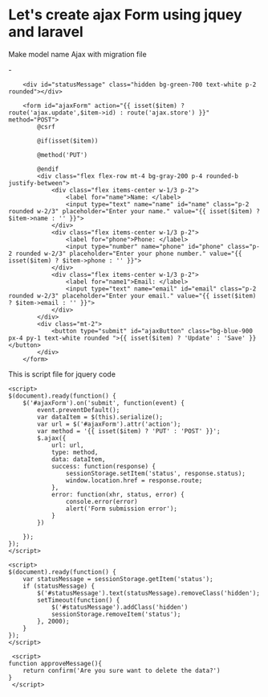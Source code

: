 <h1>Let's create ajax Form using jquey and laravel</h1>
<p>Make model name Ajax with migration file</p>
- <p style='color:"red">php artisan make:model Ajax -m</p>

<p>Inside migration file</p>

     public function up(): void
    {
        Schema::create('ajaxes', function (Blueprint $table) {
            $table->id();
            $table->string('name');
            $table->string('phone');
            $table->string('email');
            $table->timestamps();
        });
    }
<span>Then in model</span>

    class Ajax extends Model
    {
        use HasFactory;
       protected $fillable = ['name','phone','email'];
    }
<span>Then inside controller</span>


    public function index()
    {
        $items = Ajax::latest()->get();
        return view('ajax.index',compact('items'));
    }


    public function create()
    {
        return view('ajax.create');
    }

    public function store(Request $request)
    {
        $data = $request->only([
            'name',
            'phone',
            'email'
        ]);
        Ajax::create($data);
        return response()->json([
            'route' => route('ajax.index'),
            'status' => 'Form submitted successfully'
        ]);
    }


    public function show(string $id)
    {
        $item = Ajax::find($id);
        return view('ajax.show', compact('item'));
    }


    public function edit(string $id)
    {
        $item = Ajax::findOrFail($id);
        return view('ajax.create',compact('item'));
    }


    public function update(Request $request, string $id)
    {
        $data = $request->only(['name','email','phone']);
        $item = Ajax::findOrFail($id);
        $item->update($data);
        return response()->json([
            'route' => route('ajax.index'),
            'status' => 'Form updated successfully'
        ]);
    }


    public function destroy(string $id)
    {
        $item = Ajax::findOrFail($id);
        $item->delete();
        return redirect()->back();
    }

<span>The let's make ajax form</span>

        <div id="statusMessage" class="hidden bg-green-700 text-white p-2 rounded"></div>
        
        <form id="ajaxForm" action="{{ isset($item) ? route('ajax.update',$item->id) : route('ajax.store') }}" method="POST">
            @csrf
            
            @if(isset($item))
            
            @method('PUT')
            
            @endif
            <div class="flex flex-row mt-4 bg-gray-200 p-4 rounded-b justify-between">
                <div class="flex items-center w-1/3 p-2">
                    <label for="name">Name: </label>
                    <input type="text" name="name" id="name" class="p-2 rounded w-2/3" placeholder="Enter your name." value="{{ isset($item) ? $item->name : '' }}">
                </div>
                <div class="flex items-center w-1/3 p-2">
                    <label for="phone">Phone: </label>
                    <input type="number" name="phone" id="phone" class="p-2 rounded w-2/3" placeholder="Enter your phone number." value="{{ isset($item) ? $item->phone : '' }}">
                </div>
                <div class="flex items-center w-1/3 p-2">
                    <label for="name1">Email: </label>
                    <input type="text" name="email" id="email" class="p-2 rounded w-2/3" placeholder="Enter your email." value="{{ isset($item) ? $item->email : '' }}">
                </div>
            </div>
            <div class="mt-2">
                <button type="submit" id="ajaxButton" class="bg-blue-900 px-4 py-1 text-white rounded ">{{ isset($item) ? 'Update' : 'Save' }}</button>
            </div>
        </form>

<span>This is script file for jquery code</span>

<!-- Ajax Form submit for create.blade.php -->

    <script>
    $(document).ready(function() {
        $('#ajaxForm').on('submit', function(event) {
            event.preventDefault();
            var dataItem = $(this).serialize();
            var url = $('#ajaxForm').attr('action');
            var method = '{{ isset($item) ? 'PUT' : 'POST' }}';
            $.ajax({
                url: url,
                type: method,
                data: dataItem,
                success: function(response) {
                    sessionStorage.setItem('status', response.status);
                    window.location.href = response.route;
                },
                error: function(xhr, status, error) {
                    console.error(error)
                    alert('Form submission error');
                }
            })

        });
    });
    </script>
<!-- To get the status message -->
    <script>
    $(document).ready(function() {
        var statusMessage = sessionStorage.getItem('status');
        if (statusMessage) {
            $('#statusMessage').text(statusMessage).removeClass('hidden');
            setTimeout(function() {
                $('#statusMessage').addClass('hidden')
                sessionStorage.removeItem('status');
            }, 2000);
        }
    });
    </script>
<!-- For delete message -->
     <script>
    function approveMessage(){
        return confirm('Are you sure want to delete the data?')
    }
     </script>


